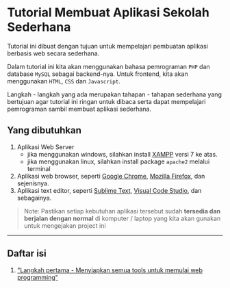 # Tutorial Membuat Aplikasi Sekolah Sederhana

Tutorial ini dibuat dengan tujuan untuk mempelajari pembuatan aplikasi berbasis web secara sederhana.

Dalam tutorial ini kita akan menggunakan bahasa pemrograman `PHP` dan database `MySQL` sebagai backend-nya. Untuk frontend, kita akan menggunakan `HTML`, `CSS` dan `Javascript`.

Langkah - langkah yang ada merupakan tahapan - tahapan sederhana yang bertujuan agar tutorial ini ringan untuk dibaca serta dapat mempelajari pemrograman sambil membuat aplikasi sederhana.

## Yang dibutuhkan
1. Aplikasi Web Server
    - jika menggunakan windows, silahkan install [XAMPP](https://www.apachefriends.org/download.html) versi 7 ke atas.
    - jika menggunakan linux, silahkan install package ``apache2`` melalui terminal
2. Aplikasi web browser, seperti [Google Chrome](https://www.google.com/chrome/), [Mozilla Firefox](https://www.mozilla.org/en-US/firefox/new/), dan sejenisnya.
3. Aplikasi text editor, seperti [Sublime Text](https://www.sublimetext.com/download), [Visual Code Studio](https://code.visualstudio.com/download), dan sebagainya.


> Note: Pastikan setiap kebutuhan aplikasi tersebut sudah **tersedia dan berjalan dengan normal** di komputer / laptop yang kita akan gunakan untuk mengejakan project ini
___

## Daftar isi

1. ["Langkah pertama - Menyiapkan semua tools untuk memulai web programming"](/steps/langkah1.md) 


